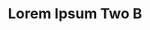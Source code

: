 ---
permalink: /application-guidelines/lorem-ipsum-two/part-I/
breadcrumb: Application Guidelines (Lorem Ipsum Two B) 
title: Lorem Ipsum Two B
third_nav_title: "Second Level B"
---